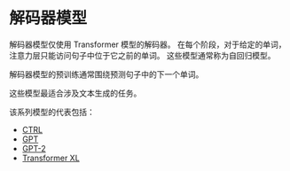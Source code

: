 # 解码器模型

解码器模型仅使用 Transformer 模型的解码器。 在每个阶段，对于给定的单词，注意力层只能访问句子中位于它之前的单词。 这些模型通常称为自回归模型。

解码器模型的预训练通常围绕预测句子中的下一个单词。

这些模型最适合涉及文本生成的任务。

该系列模型的代表包括：

- [CTRL](https://huggingface.co/transformers/model_doc/ctrl.html)
- [GPT](https://huggingface.co/transformers/model_doc/gpt.html)
- [GPT-2](https://huggingface.co/transformers/model_doc/gpt2.html)
- [Transformer XL](https://huggingface.co/transformers/model_doc/transformerxl.html)

